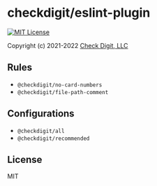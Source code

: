 # checkdigit/eslint-plugin

[![MIT License](https://img.shields.io/github/license/checkdigit/eslint-plugin)](https://github.com/checkdigit/eslint-plugin/blob/master/LICENSE.txt)

Copyright (c) 2021-2022 [Check Digit, LLC](https://checkdigit.com)

## Rules

- `@checkdigit/no-card-numbers`
- `@checkdigit/file-path-comment`

## Configurations

- `@checkdigit/all`
- `@checkdigit/recommended`

## License

MIT
